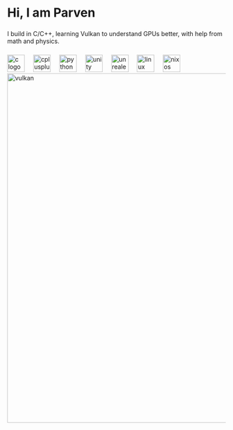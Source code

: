 <h1 align="left">Hi, I am Parven</h1>

###

<p align="left">I build in C/C++, learning Vulkan to understand GPUs better, with help from math and physics.</p>

###

<div align="left">
  <img src="https://skillicons.dev/icons?i=c" height="40" alt="c logo"  />
  <img width="12" />
  <img src="https://skillicons.dev/icons?i=cpp" height="40" alt="cplusplus logo"  />
  <img width="12" />
  <img src="https://skillicons.dev/icons?i=py" height="40" alt="python logo"  />
  <img width="12" />
  <img src="https://skillicons.dev/icons?i=unity" height="40" alt="unity logo"  />
  <img width="12" />
  <img src="https://skillicons.dev/icons?i=unreal" height="40" alt="unrealengine logo"  />
  <img width="12" />
  <img src="https://cdn.jsdelivr.net/gh/devicons/devicon/icons/linux/linux-original.svg" height="40" alt="linux logo"  />
  <img width="12" />
  <img src="https://cdn.simpleicons.org/nixos/5277C3" height="40" alt="nixos logo"  />
  <img width="2442" height="806" alt="vulkan" src="https://github.com/user-attachments/assets/ff2b44c5-db8e-4590-ada8-28237a578843" />
</div>

###
